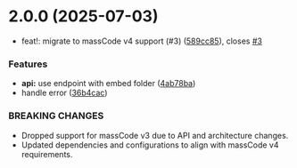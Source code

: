 # 2.0.0 (2025-07-03)


* feat!: migrate to massCode v4 support (#3) ([589cc85](https://github.com/massCodeIO/massCode-assistant-raycast/commit/589cc85fbc7bf066a5d1dd54d42abc63a11fc1d0)), closes [#3](https://github.com/massCodeIO/massCode-assistant-raycast/issues/3)


### Features

* **api:** use endpoint with embed folder ([4ab78ba](https://github.com/massCodeIO/massCode-assistant-raycast/commit/4ab78baa4bad93c18b682a9663bca37e020743f8))
* handle error ([36b4cac](https://github.com/massCodeIO/massCode-assistant-raycast/commit/36b4cac9153729830f19a46d4557c8e8b46a0137))


### BREAKING CHANGES

- Dropped support for massCode v3 due to API and architecture changes.
- Updated dependencies and configurations to align with massCode v4 requirements.



